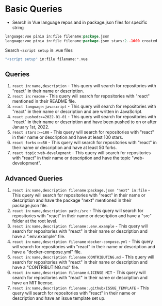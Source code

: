 # Basic Queries
- Search in Vue language repos and in package.json files for specific string
```go
language:vue pinia in:file filename:package.json
language:vue pinia in:file filename:package.json stars:2..1000 created:>2021
```

Search `<script setup` in .vue files
```go
"<script setup" in:file filename:*.vue
```


## Queries

1. `react in:name,description` - This query will search for repositories with "react" in their name or description.
2. `react in:readme` - This query will search for repositories with "react" mentioned in their README file.
3. `react language:javascript` - This query will search for repositories with "react" in their name or description and are written in JavaScript.
4. `react pushed:>=2022-01-01` - This query will search for repositories with "react" in their name or description and have been pushed to on or after January 1st, 2022.
5. `react stars:>=100` - This query will search for repositories with "react" in their name or description and have at least 100 stars.
6. `react forks:>=50` - This query will search for repositories with "react" in their name or description and have at least 50 forks.
7. `react topic:web-development` - This query will search for repositories with "react" in their name or description and have the topic "web-development".

## Advanced Queries

1. `react in:name,description filename:package.json "next" in:file` - This query will search for repositories with "react" in their name or description and have the package "next" mentioned in their package.json file.
2. `react in:name,description path:/src` - This query will search for repositories with "react" in their name or description and have a "src" folder at the root level.
3. `react in:name,description filename:.env.example` - This query will search for repositories with "react" in their name or description and have a ".env.example" file.
4. `react in:name,description filename:docker-compose.yml` - This query will search for repositories with "react" in their name or description and have a "docker-compose.yml" file.
5. `react in:name,description filename:CONTRIBUTING.md` - This query will search for repositories with "react" in their name or description and have a "CONTRIBUTING.md" file.
6. `react in:name,description filename:LICENSE MIT` - This query will search for repositories with "react" in their name or description and have an MIT license.
7. `react in:name,description filename:.github/ISSUE_TEMPLATE` - This query will search for repositories with "react" in their name or description and have an issue template set up.
